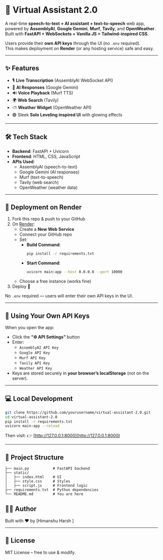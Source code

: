 # 🎤 Virtual Assistant 2.0

A real-time **speech-to-text + AI assistant + text-to-speech** web app, powered by **AssemblyAI**, **Google Gemini**, **Murf**, **Tavily**, and **OpenWeather**.  
Built with **FastAPI + WebSockets + Vanilla JS + Tailwind-inspired CSS**.  

Users provide their **own API keys** through the UI (no `.env` required).  
This makes deployment on **Render** (or any hosting service) safe and easy.

---

## ✨ Features

- 🎙 **Live Transcription** (AssemblyAI WebSocket API)  
- 🤖 **AI Responses** (Google Gemini)  
- 🔊 **Voice Playback** (Murf TTS)  
- 🌍 **Web Search** (Tavily)  
- ⛅ **Weather Widget** (OpenWeather API)  
- 🟣 Sleek **Solo Leveling inspired UI** with glowing effects  

---

## 🛠 Tech Stack

- **Backend**: FastAPI + Uvicorn  
- **Frontend**: HTML, CSS, JavaScript  
- **APIs Used**:  
  - AssemblyAI (speech-to-text)  
  - Google Gemini (AI responses)  
  - Murf (text-to-speech)  
  - Tavily (web search)  
  - OpenWeather (weather data)  

---

## 🚀 Deployment on Render

1. Fork this repo & push to your GitHub  
2. On [Render](https://render.com):
   - Create a **New Web Service**
   - Connect your GitHub repo
   - Set:
     - **Build Command**:  
       ```bash
       pip install -r requirements.txt
       ```
     - **Start Command**:  
       ```bash
       uvicorn main:app --host 0.0.0.0 --port 10000
       ```
   - Choose a free instance (works fine)  
3. Deploy 🚀  

No `.env` required — users will enter their own API keys in the UI.

---

## 🔑 Using Your Own API Keys

When you open the app:  
- Click the **“⚙️ API Settings”** button  
- Enter:
  - `AssemblyAI API Key`
  - `Google API Key`
  - `Murf API Key`
  - `Tavily API Key`
  - `Weather API Key`
- Keys are stored securely in **your browser’s localStorage** (not on the server).

---

## 💻 Local Development

```bash
git clone https://github.com/yourusername/virtual-assistant-2.0.git
cd virtual-assistant-2.0
pip install -r requirements.txt
uvicorn main:app --reload
````

Then visit:
👉 [http://127.0.0.1:8000](http://127.0.0.1:8000)

---

## 📂 Project Structure

```
├── main.py           # FastAPI backend
├── static/
│   ├── index.html    # UI
│   ├── style.css     # Styles
│   ├── script.js     # Frontend logic
├── requirements.txt  # Python dependencies
└── README.md         # You are here
```


## 🧑‍💻 Author

Built with ❤️ by \[Himanshu Harsh ]

---

## 📜 License

MIT License – free to use & modify.


